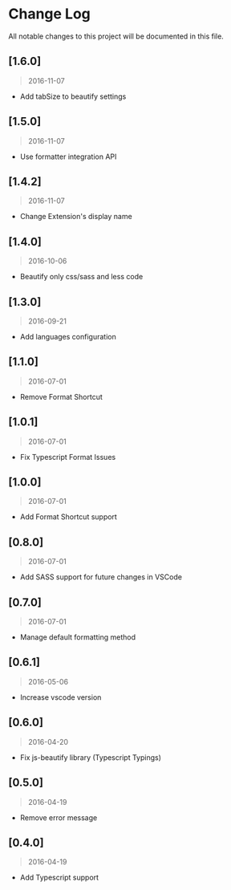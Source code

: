 # Change Log
All notable changes to this project will be documented in this file.

## [1.6.0]
> 2016-11-07
- Add tabSize to beautify settings

## [1.5.0]
> 2016-11-07
- Use formatter integration API

## [1.4.2]
> 2016-11-07
- Change Extension's display name

## [1.4.0]
> 2016-10-06
- Beautify only css/sass and less code

## [1.3.0]
> 2016-09-21
- Add languages configuration

## [1.1.0]
> 2016-07-01
- Remove Format Shortcut

## [1.0.1]
> 2016-07-01
- Fix Typescript Format Issues

## [1.0.0]
> 2016-07-01
- Add Format Shortcut support

## [0.8.0]
> 2016-07-01
- Add SASS support for future changes in VSCode

## [0.7.0]
> 2016-07-01
- Manage default formatting method 

## [0.6.1]
> 2016-05-06
- Increase vscode version

## [0.6.0]
> 2016-04-20
- Fix js-beautify library (Typescript Typings)

## [0.5.0]
> 2016-04-19
- Remove error message

## [0.4.0]
> 2016-04-19
- Add Typescript support
